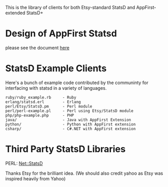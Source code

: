 This is the library of clients for both Etsy-standard StatsD and AppFirst-extended StatsD+

Design of AppFirst Statsd
====================================
please see the document [here](https://appfirst.fogbugz.com/default.asp?w423)

StatsD Example Clients
======================

Here's a bunch of example code contributed by the communinty for interfacing with statsd in a variety of languages.

    ruby/ruby_example.rb     - Ruby
    erlang/statsd.erl        - Erlang
    perl/Etsy/StatsD.pm      - Perl module
    perl/perl-example.pl     - Perl using Etsy/StatsD module
    php/php-example.php      - PHP
    java/                    - Java with AppFirst Extension
    python/                  - Python with AppFirst extension
    csharp/                  - C#.NET with AppFirst extension

Third Party StatsD Libraries
============================

   PERL: [Net::StatsD](https://github.com/cosimo/perl5-net-statsd/)

Thanks Etsy for the brilliant idea. (We should also credit yahoo as Etsy was inspired heavily from Yahoo)
